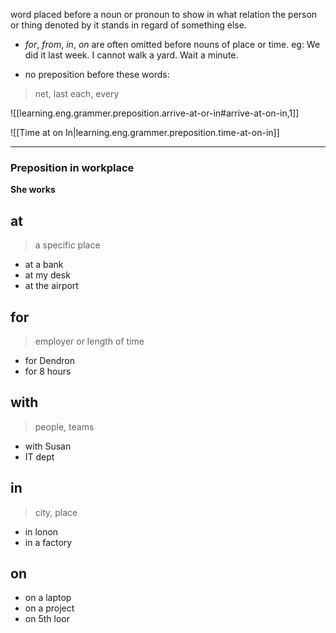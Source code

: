
word placed before a noun or pronoun to show in what relation the person or thing denoted by it stands in regard of something else.

- _for_, _from_, _in_, _on_ are often omitted before nouns of place or time.
eg: We did it last week. I cannot  walk a yard. Wait a minute.

- no preposition before these words:
> net, last each, every

![[learning.eng.grammer.preposition.arrive-at-or-in#arrive-at-on-in,1]]

![[Time at on In|learning.eng.grammer.preposition.time-at-on-in]]

***
### Preposition in workplace


__She works__

## at
>a specific place

- at a bank
- at my desk
- at the airport

## for
>employer or length of time

- for Dendron
- for 8 hours

## with
>people, teams

- with Susan
- IT dept

## in
>city, place

- in lonon
- in a factory

## on
- on a laptop
- on a project 
- on 5th loor


